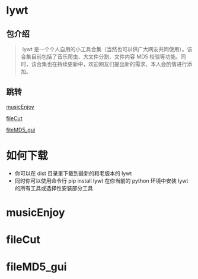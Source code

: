 # lywt

## 包介绍

>​		lywt 是一个个人自用的小工具合集（当然也可以供广大网友共同使用）。该合集目前包括了音乐爬虫、大文件分割、文件内容 MD5 校验等功能。同时，该合集也在持续更新中，欢迎网友们提出新的需求，本人会酌情进行添加。



## 跳转

[musicEnjoy](#musicEnjoy)

[fileCut](#fileCut)

[fileMD5_gui](#fileMD5_gui)



# 如何下载

- 你可以在 dist 目录里下载到最新的和老版本的 lywt
- 同时你可以使用命令行 pip install lywt 在你当前的 python 环境中安装 lywt 的所有工具或选择性安装部分工具



# musicEnjoy



# fileCut



# fileMD5_gui




